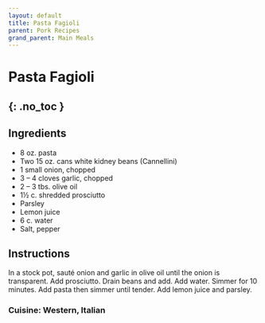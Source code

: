 ```yaml
---
layout: default
title: Pasta Fagioli
parent: Pork Recipes
grand_parent: Main Meals
---
```


# Pasta Fagioli
{: .no_toc }
---

## Ingredients
<ul>
	<li>8 oz. pasta</li>
	<li>Two 15 oz. cans white kidney beans (Cannellini)</li>
	<li>1 small onion, chopped</li>
	<li>3 – 4 cloves garlic, chopped</li>
	<li>2 – 3 tbs. olive oil</li>
	<li>1½ c. shredded prosciutto</li>
	<li>Parsley</li>
	<li>Lemon juice</li>
	<li>6 c. water</li>
	<li>Salt, pepper</li></li>
</ul>

## Instructions
In a stock pot, sauté onion and garlic in olive oil until the onion is transparent. Add prosciutto. Drain beans and add. Add water. Simmer for 10 minutes. Add pasta then simmer until tender. Add lemon juice and parsley.


### Cuisine: Western, Italian